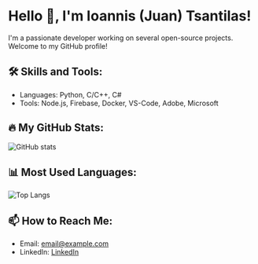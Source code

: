 # Hello 👋, I'm Ioannis (Juan) Tsantilas!

I'm a passionate developer working on several open-source projects. Welcome to my GitHub profile!

## 🛠 Skills and Tools:
- Languages: Python, C/C++, C#
- Tools: Node.js, Firebase, Docker, VS-Code, Adobe, Microsoft

## 🔥 My GitHub Stats:
![GitHub stats](https://github-readme-stats.vercel.app/api?username=ntua-el20833&show_icons=true&theme=tokyonight)

## 📊 Most Used Languages:
![Top Langs](https://github-readme-stats.vercel.app/api/top-langs/?username=ntua-el20833&layout=compact&theme=tokyonight)

## 📫 How to Reach Me:
- Email: [email@example.com](mailto:ioannistsantilas89@gmail.com)
- LinkedIn: [LinkedIn](https://www.linkedin.com/in/ioannis-tsantilas/)

